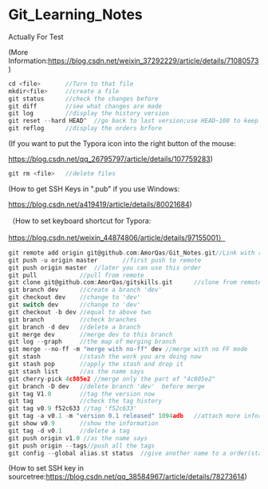 # **Git_Learning_Notes**

Actually For Test

(More Information:https://blog.csdn.net/weixin_37292229/article/details/71080573)

```c
cd <file>		//Turn to that file
mkdir<file> 	//create a file
git status		//check the changes before
git diff		//see what changes are made
git log			//display the history version
git reset --hard HEAD^	//go back to last version;use HEAD~100 to keep go back
git reflog		//display the orders brfore
```

(If you want to put the Typora icon into the right button of the mouse:

https://blog.csdn.net/qq_26795797/article/details/107759283)

```c
git rm <file>	//delete files
```

(How to get SSH Keys in ".pub"  if you use Windows:

https://blog.csdn.net/a419419/article/details/80021684)

（How to set keyboard shortcut for Typora:

https://blog.csdn.net/weixin_44874806/article/details/97155001）

```c
git remote add origin git@github.com:AmorQas/Git_Notes.git//Link with remotrepo
git push -u origin master		//first push to remote
git push origin master	//later you can use this order
git pull			//pull from remote
git clone git@github.com:AmorQas/gitskills.git		//clone from remote
git branch dev		//create a branch 'dev'
git checkout dev	//change to 'dev'
git switch dev		//change to 'dev'
git checkout -b dev	//equal to above two
git branch  		//check branches      
git branch -d dev	//delete a branch
git merge dev		//merge dev to this branch
git log --graph		//the map of merging branch
git merge --no-ff -m "merge with no-ff" dev	//merge with no FF mode
git stash 			//stash the work you are doing now
git stash pop		//apply the stash and drop it
git stash list		//as the name says
git cherry-pick 4c805e2	//merge only the part of "4c805e2"
git branch -D dev	//delete branch 'dev'  before merge
git tag V1.0		//tag the version now
git tag				//check the tag history
git tag v0.9 f52c633 //tag 'f52c633'
git tag -a v0.1 -m "version 0.1 released" 1094adb	//attach more information
git show v0.9		//show the information
git tag -d v0.1		//delete a tag
git push origin v1.0 //as the name says
git push origin --tags//push all the tags
git config --global alias.st status  //give another name to a order(status->st)

```

(How to set SSH key in sourcetree:https://blog.csdn.net/qq_38584967/article/details/78273614)
